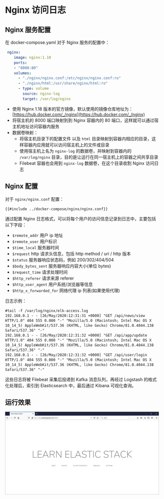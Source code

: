 # Nginx 访问日志

## Nginx 服务配置

在 docker-compose.yaml 对于 Nginx 服务的配置中：

```yaml
 nginx:
    image: nginx:1.18
    ports:
    - "8000:80"
    volumes:
      - "./nginx/nginx.conf:/etc/nginx/nginx.conf:ro"
      - "./nginx/html:/usr/share/nginx/html:ro"
      - type: volume
        source: nginx-log
        target: /var/log/nginx
```

- 使用 Nginx 1.18 版本的官方镜像，默认使用的镜像仓库地址为： [https://hub.docker.com/_/nginx](https://hub.docker.com/_/nginx)
- 将宿主机的 8000 端口映射到到 Nginx 容器内的 80 端口，这样就可以通过宿主机地址访问容器内服务
- 数据卷映射：
    - 将宿主机目录下的配置文件 以及 `html` 目录映射到容器内相应的目录，这样容器内应用就可以访问宿主机上的文件或目录
    - 使用宿主机上名为 `nginx-log` 的数据卷，并映射到容器内的 `/var/log/nginx` 目录，目的是让运行在同一宿主机上的容器之间共享目录
    - Filebeat 容器也会用到 `nginx-log` 数据卷，在这个目录收割 Nginx 访问日志

## Nginx 配置

对于 `nginx/nginx.conf` 配置：

```nginx
{{#include ../docker-compose/nginx/nginx.conf}}
```

通过配置 Nginx 日志格式，可以将每个用户的访问信息记录到日志中，主要包括以下字段：

- `$remote_addr` 用户 ip 地址
- `$remote_user` 用户标识
- `$time_local` 服务器时间
- `$request` http 请求头信息，包括 http method / uri / http 版本
- `$status` 服务器响应状态码，例如 200/302/404/504
- `$body_bytes_sent` 服务器响应内容大小(单位 bytes)
- `$request_time` 请求处理时间
- `$http_referer` 请求来源 referer
- `$http_user_agent` 用户系统/浏览器等信息
- `$http_x_forwarded_for` 网络代理 ip 列表(如果使用代理)


日志示例：

```shell
#tail -f /var/log/nginx/elk-access.log 
192.168.0.1 - - [26/May/2020:12:31:31 +0000] "GET /api/news/view HTTP/1.0" 404 555 0.000 "-" "Mozilla/5.0 (Macintosh; Intel Mac OS X 10_14_5) AppleWebKit/537.36 (KHTML, like Gecko) Chrome/81.0.4044.138 Safari/537.36" "-"
192.168.0.1 - - [26/May/2020:12:31:32 +0000] "GET /api/app/update HTTP/1.0" 404 555 0.000 "-" "Mozilla/5.0 (Macintosh; Intel Mac OS X 10_14_5) AppleWebKit/537.36 (KHTML, like Gecko) Chrome/81.0.4044.138 Safari/537.36" "-"
192.168.0.1 - - [26/May/2020:12:31:32 +0000] "GET /api/user/login HTTP/1.0" 404 555 0.000 "-" "Mozilla/5.0 (Macintosh; Intel Mac OS X 10_14_5) AppleWebKit/537.36 (KHTML, like Gecko) Chrome/81.0.4044.138 Safari/537.36" "-"
```

这些日志将被 Filebeat 采集后投递到 Kafka 消息队列，再经过 Logstash 的格式化处理后，索引到 Elasticsearch 中，最后通过 Kibana 可视化查询。

## 运行效果

![Nginx Web](./imgs/nginx-web.jpg)